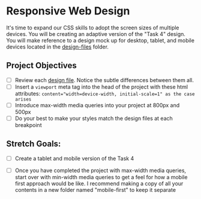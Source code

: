 # Responsive Web Design

It's time to expand our CSS skills to adopt the screen sizes of multiple devices.  You will be creating an adaptive version of the "Task 4" design. You will make reference to a design mock up for desktop, tablet, and mobile devices located in the [design-files](design-files) folder. 

## Project Objectives

* [ ] Review each [design file](design-files).  Notice the subtle differences between them all. 
* [ ] Insert a `viewport` meta tag into the head of the project with these html attributes: `content="width=device-width, initial-scale=1" as the case arises`
* [ ] Introduce max-width media queries into your project at 800px and 500px  
* [ ] Do your best to make your styles match the design files at each breakpoint 

## Stretch Goals: 
* [ ] Create a tablet and mobile version of the Task 4
* [ ] Once you have completed the project with max-width media queries, start over with min-width media queries to get a feel for how a mobile first approach would be like.  I recommend making a copy of all your contents in a new folder named "mobile-first" to keep it separate



